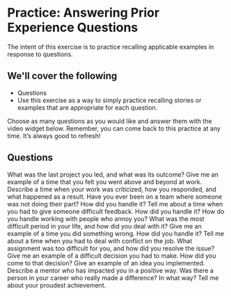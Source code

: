 # Practice: Answering Prior Experience Questions

The intent of this exercise​ is to practice recalling applicable examples in response to questions.

## We'll cover the following

- Questions
- Use this exercise as a way to simply practice recalling stories or examples that are appropriate for each question.

Choose as many questions as you would like and answer them with the video widget below. Remember, you can come back to this practice at any time. It’s always good to refresh!

## Questions

What was the last project you led, and what was its outcome?
Give me an example of a time that you felt you went above and beyond at work.
Describe a time when your work was criticized, how you responded, and what happened as a result.
Have you ever been on a team where someone was not doing their part? How did you handle it?
Tell me about a time when you had to give someone difficult feedback. How did you handle it?
How do you handle working with people who annoy you?
What was the most difficult period in your life, and how did you deal with it?
Give me an example of a time you did something wrong. How did you handle it?
Tell me about a time when you had to deal with conflict on the job.
What assignment was too difficult for you, and how did you resolve the issue?
Give me an example of a difficult decision you had to make. How did you come to that decision?
Give an example of an idea you implemented.
Describe a mentor who has impacted you in a positive way.
Was there a person in your career who really made a difference? In what way?
Tell me about your proudest achievement.
